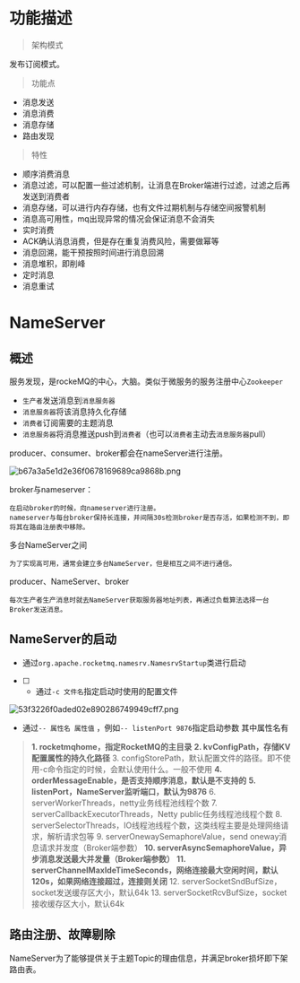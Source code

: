 # 功能描述

> 架构模式

发布订阅模式。

> 功能点

- 消息发送
- 消息消费
- 消息存储
- 路由发现


> 特性

- 顺序消费消息
- 消息过滤，可以配置一些过滤机制，让消息在Broker端进行过滤，过滤之后再发送到消费者
- 消息存储，可以进行内存存储，也有文件过期机制与存储空间报警机制
- 消息高可用性，mq出现异常的情况会保证消息不会消失
- 实时消费
- ACK确认消息消费，但是存在重复消费风险，需要做幂等
- 消息回溯，能干预按照时间进行消息回溯
- 消息堆积，即削峰
- 定时消息
- 消息重试

# NameServer
## 概述

服务发现，是rockeMQ的中心，大脑。类似于微服务的服务注册中心`Zookeeper`

- `生产者`发送消息到`消息服务器`
- `消息服务器`将该消息持久化存储
- `消费者`订阅需要的主题消息
- `消息服务器`将消息推送push到`消费者`（也可以`消费者`主动去`消息服务器`pull）

producer、consumer、broker都会在nameServer进行注册。

![b67a3a5e1d2e36f0678169689ca9868b.png](evernotecid://DD5E0657-9B59-47EA-996A-9E86D45BBBA7/appyinxiangcom/25502946/ENResource/p46)


broker与nameserver：
```
在启动broker的时候，向nameserver进行注册。
nameserver与每台broker保持长连接，并间隔30s检测broker是否存活，如果检测不到，即将其在路由注册表中移除。
```

多台NameServer之间
```
为了实现高可用，通常会建立多台NameServer，但是相互之间不进行通信。
```

producer、NameServer、broker
```
每次生产者生产消息时就去NameServer获取服务器地址列表，再通过负载算法选择一台Broker发送消息。
```

## NameServer的启动

+ 通过`org.apache.rocketmq.namesrv.NamesrvStartup`类进行启动
* [ ] + 通过`-c 文件名`指定启动时使用的配置文件

![53f3226f0aded02e890286749949cff7.png](evernotecid://DD5E0657-9B59-47EA-996A-9E86D45BBBA7/appyinxiangcom/25502946/ENResource/p47)
+ 通过`-- 属性名 属性值` ，例如`-- listenPort 9876`指定启动参数
其中属性名有

> **1. rocketmqhome，指定RocketMQ的主目录**
> **2. kvConfigPath，存储KV配置属性的持久化路径**
> 3. configStorePath，默认配置文件的路径。即不使用-c命令指定的时候，会默认使用什么。一般不使用
> **4. orderMessageEnable，是否支持顺序消息，默认是不支持的**
> **5. listenPort，NameServer监听端口，默认为9876**
> 6. serverWorkerThreads，netty业务线程池线程个数
> 7. serverCallbackExecutorThreads，Netty public任务线程池线程个数
> 8. serverSelectorThreads，IO线程池线程个数，这类线程主要是处理网络请求，解析请求包等
> 9. serverOnewaySemaphoreValue，send oneway消息请求并发度（Broker端参数）
> **10. serverAsyncSemaphoreValue，异步消息发送最大并发量（Broker端参数）**
> **11. serverChannelMaxldeTimeSeconds，网络连接最大空闲时间，默认120s，如果网络连接超过，连接则关闭**
> 12. serverSocketSndBufSize，socket发送缓存区大小，默认64k
> 13. serverSocketRcvBufSize，socket接收缓存区大小，默认64k

## 路由注册、故障剔除

NameServer为了能够提供关于主题Topic的理由信息，并满足broker损坏即下架路由表。
